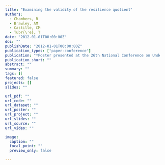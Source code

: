 ```yaml
---
title: "Examining the validity of the resilience quotient"
authors:
  - Chambers, R
  - Brawley, AM
  - Castille, CM
  - Tubr{\'e}, T
date: "2012-01-01T00:00:00Z"
doi: ""
publishDate: "2012-01-01T00:00:00Z"
publication_types: ["paper-conference"]
publication: "*Poster presented at the 26th National Conference on Undergraduate Research (NCUR). Ogden, UT. http://alicebrawley. com/wp-content/uploads/2014/04/Chambers-Brawley-Castille-Tubre\_NCUR\_2012. pdf*"
publication_short: ""
abstract: ""
summary: ""
tags: []
featured: false
projects: []
slides: ""

url_pdf: ""
url_code: ""
url_dataset: ""
url_poster: ""
url_project: ""
url_slides: ""
url_source: ""
url_video: ""

image:
  caption: ""
  focal_point: ""
  preview_only: false

---
```

